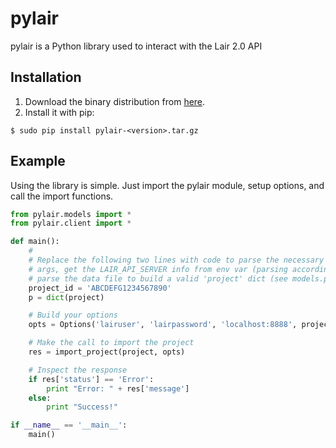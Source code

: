 # pylair #

pylair is a Python library used to interact with the Lair 2.0 API

## Installation ##

1. Download the binary distribution from [here](https://github.com/lair-framework/pylair/releases/latest).
2. Install it with pip:

```
$ sudo pip install pylair-<version>.tar.gz
```

## Example ##

Using the library is simple. Just import the pylair module, setup options, and call the import functions.

~~~~python
from pylair.models import *
from pylair.client import *

def main():
    #
    # Replace the following two lines with code to parse the necessary command line
    # args, get the LAIR_API_SERVER info from env var (parsing accordingly), and
    # parse the data file to build a valid 'project' dict (see models.py)
    project_id = 'ABCDEFG1234567890'
    p = dict(project)

    # Build your options
    opts = Options('lairuser', 'lairpassword', 'localhost:8888', project_id, scheme='http')

    # Make the call to import the project
    res = import_project(project, opts)

    # Inspect the response
    if res['status'] == 'Error':
        print "Error: " + res['message']
    else:
        print "Success!"

if __name__ == '__main__':
    main()
~~~~
